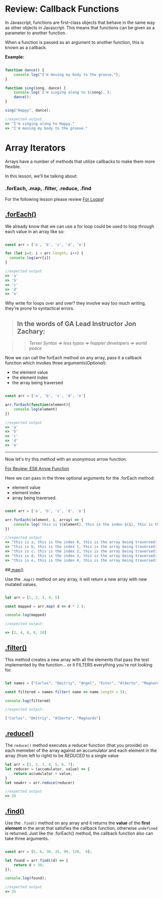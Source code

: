 # Review: Callback Functions

In Javascript, functions are first-class objects that behave in the same way as other objects in Javascript. This means that functions can be given as a parameter to another function. 

When a function is passed as an argument to another function, this is known as a callback.

**Example:**

```javascript

function dance() {
    console.log("I'm moving my body to the groove.");
}

function sing(song, dance) {
    console.log(`I'm singing along to ${song}.`);
    dance();
}

sing("Happy", dance);

//expected output
=> "I'm singing along to Happy."
=> "I'm moving my body to the groove."

```

# Array Iterators
Arrays have a number of methods that utilize callbacks to make them more flexible.

In this lesson, we'll be talking about: 
  ### .forEach, .map, .filter, .reduce, .find

For the following lesson please review [For Loops](https://developer.mozilla.org/en-US/docs/Web/JavaScript/Reference/Statements/for)!


## [.forEach()](https://developer.mozilla.org/en-US/docs/Web/JavaScript/Reference/Global_Objects/Array/forEach)

We already know that we can use a for loop could be used to loop through each value in an array like so:

```javascript

const arr = ['a', 'b', 'c', 'd', 'e']

for (let i=0; i < arr.length; i++) {
  console.log(arr[i])
}

//expected output
=> 'a'
=> 'b'
=> 'c'
=> 'd'
=> 'e'

```

Why write for loops over and over? they involve way too much writing, they're prone to syntactical errors. 

> ## In the words of GA Lead Instructor Jon Zachary: 

> >  _Terser Syntax => less typos => happier developers => world peace_


Now we can call the forEach method on any array, pass it a callback function which invokes three arguments(*Optional*): 
* the element value
* the element index
* the array being traversed

```javascript

const arr = ['a', 'b', 'c', 'd', 'e']

arr.forEach(function(element){
    console.log(element)
})

//expected output
=> 'a'
=> 'b'
=> 'c'
=> 'd'
=> 'e'
```

-----

Now let's try this method with an anonymous arrow function. 

[For Review: 
ES6 Arrow Function](https://developer.mozilla.org/en-US/docs/Web/JavaScript/Reference/Functions/Arrow_functions)

Here we can pass in the three optional arguments for the .forEach method: 
* element value
* element index
* array being traversed.

```javascript

const arr = ['a', 'b', 'c', 'd', 'e']

arr.forEach((element, i, array) => {
    console.log(`this is ${element}, this is the index ${i}, this is the array being traversed: ${array}`)
})

//expected output
=> "this is a, this is the index 0, this is the array being traversed: a,b,c,d,e"
=> "this is b, this is the index 1, this is the array being traversed: a,b,c,d,e"
=> "this is c, this is the index 2, this is the array being traversed: a,b,c,d,e"
=> "this is d, this is the index 3, this is the array being traversed: a,b,c,d,e"
=> "this is e, this is the index 4, this is the array being traversed: a,b,c,d,e"

```

##[.map()](https://developer.mozilla.org/en-US/docs/Web/JavaScript/Reference/Global_Objects/Array/map)

Use the `.map()` method on any array, it will return a new array with new mutated values. 

```javascript

let arr = [1, 2, 3, 4, 5]

const mapped = arr.map( d => d * 2 ); 

console.log(mapped)

//expected output:

=> [2, 4, 6, 8, 10]

```

## [.filter()](https://developer.mozilla.org/en-US/docs/Web/JavaScript/Reference/Global_Objects/Array/filter)

This method creates a new array with all the elements that pass the test implemented by the function... or it FILTERS everything you're not looking for. 

```javascript

let names = ["Carlos", "Dmitriy", "Angel", "Ester", "Alberto", "Magnardo"]

const filtered = names.filter( name => name.length > 5); 

console.log(filtered)

//expected output: 

["Carlos", "Dmitriy", "Alberto", "Magnardo"]

```
## [.reduce()](https://developer.mozilla.org/en-US/docs/Web/JavaScript/Reference/Global_Objects/Array/Reduce)
The `reduce()` method executes a reducer function (that you provide) on each memeber of the array against an accumulator and each element in the array (from left to right) to be *REDUCED* to a single value

```javascript
let arr = [1, 2, 3, 4, 5, 6, 7]; 
let reducer = (accumulator, value) => {
    return accumulator + value; 
}
let newArr = arr.reduce(reducer)

//expected output
=> 28
```


## [.find()](https://developer.mozilla.org/en-US/docs/Web/JavaScript/Reference/Global_Objects/Array/find)

Use the `.find()` method on any array and it returns the **value** of the **first element** in the arrat that satisfies the callback function, otherwise `undefined` is returned. Just like the .forEach() method, the callback function also can take three arguments. 

```javascript

const arr = [5, 6, 30, 35, 90, 130,  9]; 

let found = arr.find((d) => {
    return d > 30; 
});

console.log(found); 

//expected output
=> 35

```
